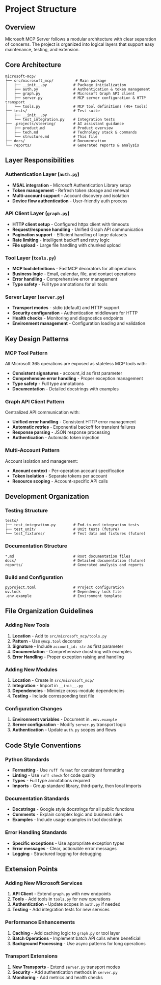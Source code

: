 # Project Structure

## Overview

Microsoft MCP Server follows a modular architecture with clear separation of concerns. The project is organized into logical layers that support easy maintenance, testing, and extension.

## Core Architecture

```
microsoft-mcp/
├── src/microsoft_mcp/          # Main package
│   ├── __init__.py            # Package initialization
│   ├── auth.py                # Authentication & token management
│   ├── graph.py               # Microsoft Graph API client
│   ├── server.py              # MCP server configuration & HTTP transport
│   └── tools.py               # MCP tool definitions (40+ tools)
├── tests/                     # Test suite
│   ├── __init__.py
│   └── test_integration.py    # Integration tests
├── .projects/steering/        # AI assistant guidance
│   ├── product.md             # Product overview
│   ├── tech.md                # Technology stack & commands
│   └── structure.md           # This file
├── docs/                      # Documentation
└── reports/                   # Generated reports & analysis
```

## Layer Responsibilities

### Authentication Layer (`auth.py`)
- **MSAL integration** - Microsoft Authentication Library setup
- **Token management** - Refresh token storage and renewal
- **Multi-account support** - Account discovery and isolation
- **Device flow authentication** - User-friendly auth process

### API Client Layer (`graph.py`)
- **HTTP client setup** - Configured httpx client with timeouts
- **Request/response handling** - Unified Graph API communication
- **Pagination support** - Efficient handling of large datasets
- **Rate limiting** - Intelligent backoff and retry logic
- **File upload** - Large file handling with chunked upload

### Tool Layer (`tools.py`)
- **MCP tool definitions** - FastMCP decorators for all operations
- **Business logic** - Email, calendar, file, and contact operations
- **Error handling** - Comprehensive error management
- **Type safety** - Full type annotations for all tools

### Server Layer (`server.py`)
- **Transport modes** - stdio (default) and HTTP support
- **Security configuration** - Authentication middleware for HTTP
- **Health checks** - Monitoring and diagnostics endpoints
- **Environment management** - Configuration loading and validation

## Key Design Patterns

### MCP Tool Pattern
All Microsoft 365 operations are exposed as stateless MCP tools with:
- **Consistent signatures** - account_id as first parameter
- **Comprehensive error handling** - Proper exception management
- **Type safety** - Full type annotations
- **Documentation** - Detailed docstrings with examples

### Graph API Client Pattern
Centralized API communication with:
- **Unified error handling** - Consistent HTTP error management
- **Automatic retries** - Exponential backoff for transient failures
- **Response parsing** - JSON response processing
- **Authentication** - Automatic token injection

### Multi-Account Pattern
Account isolation and management:
- **Account context** - Per-operation account specification
- **Token isolation** - Separate tokens per account
- **Resource scoping** - Account-specific API calls

## Development Organization

### Testing Structure
```
tests/
├── test_integration.py        # End-to-end integration tests
├── test_unit/                 # Unit tests (future)
└── test_fixtures/             # Test data and fixtures (future)
```

### Documentation Structure
```
*.md                           # Root documentation files
docs/                          # Detailed documentation (future)
reports/                       # Generated analysis and reports
```

### Build and Configuration
```
pyproject.toml                 # Project configuration
uv.lock                        # Dependency lock file
.env.example                   # Environment template
```

## File Organization Guidelines

### Adding New Tools
1. **Location** - Add to `src/microsoft_mcp/tools.py`
2. **Pattern** - Use `@mcp.tool` decorator
3. **Signature** - Include `account_id: str` as first parameter
4. **Documentation** - Comprehensive docstring with examples
5. **Error Handling** - Proper exception raising and handling

### Adding New Modules
1. **Location** - Create in `src/microsoft_mcp/`
2. **Integration** - Import in `__init__.py`
3. **Dependencies** - Minimize cross-module dependencies
4. **Testing** - Include corresponding test file

### Configuration Changes
1. **Environment variables** - Document in `.env.example`
2. **Server configuration** - Modify `server.py` transport logic
3. **Authentication** - Update `auth.py` scopes and flows

## Code Style Conventions

### Python Standards
- **Formatting** - Use `ruff format` for consistent formatting
- **Linting** - Use `ruff check` for code quality
- **Types** - Full type annotations required
- **Imports** - Group standard library, third-party, then local imports

### Documentation Standards
- **Docstrings** - Google style docstrings for all public functions
- **Comments** - Explain complex logic and business rules
- **Examples** - Include usage examples in tool docstrings

### Error Handling Standards
- **Specific exceptions** - Use appropriate exception types
- **Error messages** - Clear, actionable error messages
- **Logging** - Structured logging for debugging

## Extension Points

### Adding New Microsoft Services
1. **API Client** - Extend `graph.py` with new endpoints
2. **Tools** - Add tools in `tools.py` for new operations
3. **Authentication** - Update scopes in `auth.py` if needed
4. **Testing** - Add integration tests for new services

### Performance Enhancements
1. **Caching** - Add caching logic to `graph.py` or tool layer
2. **Batch Operations** - Implement batch API calls where beneficial
3. **Background Processing** - Use async patterns for long operations

### Transport Extensions
1. **New Transports** - Extend `server.py` transport modes
2. **Security** - Add authentication methods in `server.py`
3. **Monitoring** - Add metrics and health checks